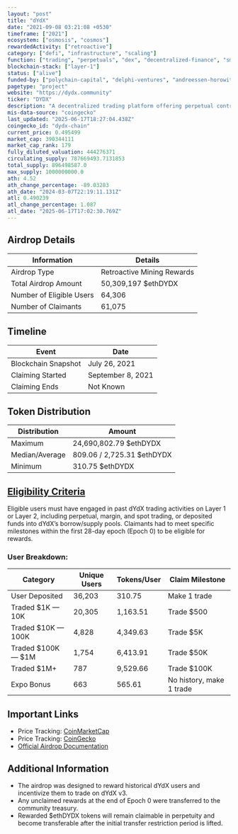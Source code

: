 ```yaml
---
layout: "post"
title: "dYdX"
date: "2021-09-08 03:21:08 +0530"
timeframe: ["2021"]
ecosystem: ["osmosis", "cosmos"]
rewardedActivity: ["retroactive"]
category: ["defi", "infrastructure", "scaling"]
function: ["trading", "perpetuals", "dex", "decentralized-finance", "smart-contract-platform", "appchains"]
blockchain-stack: ["layer-1"]
status: ["alive"]
funded-by: ["polychain-capital", "delphi-ventures", "andreessen-horowitz-a16z", "dragonfly-capital", "defiance-capital"]
pagetype: "project"
website: "https://dydx.community"
ticker: "DYDX"
description: "A decentralized trading platform offering perpetual contracts, spot, and margin trading with a focus on Layer 2 scaling."
mis-data-source: "coingecko"
last_updated: "2025-06-17T18:27:04.438Z"
coingecko_id: "dydx-chain"
current_price: 0.495499
market_cap: 390344111
market_cap_rank: 179
fully_diluted_valuation: 444276371
circulating_supply: 787669493.7131853
total_supply: 896498587.0
max_supply: 1000000000.0
ath: 4.52
ath_change_percentage: -89.03283
ath_date: "2024-03-07T22:19:11.131Z"
atl: 0.490239
atl_change_percentage: 1.087
atl_date: "2025-06-17T17:02:30.769Z"
---
```


## Airdrop Details

| Information              | Details                    |
| ------------------------ | -------------------------- |
| Airdrop Type             | Retroactive Mining Rewards |
| Total Airdrop Amount     | 50,309,197 $ethDYDX        |
| Number of Eligible Users | 64,306                     |
| Number of Claimants      | 61,075                     |

## Timeline

| Event               | Date              |
| ------------------- | ----------------- |
| Blockchain Snapshot | July 26, 2021     |
| Claiming Started    | September 8, 2021 |
| Claiming Ends       | Not Known         |

## Token Distribution

| Distribution   | Amount                     |
| -------------- | -------------------------- |
| Maximum        | 24,690,802.79 $ethDYDX     |
| Median/Average | 809.06 / 2,725.31 $ethDYDX |
| Minimum        | 310.75 $ethDYDX            |

## [Eligibility Criteria](https://docs.dydx.community/dydx-governance/rewards/retroactive-mining-rewards)

Eligible users must have engaged in past dYdX trading activities on Layer 1 or Layer 2, including perpetual, margin, and spot trading, or deposited funds into dYdX’s borrow/supply pools. Claimants had to meet specific milestones within the first 28-day epoch (Epoch 0) to be eligible for rewards.

### User Breakdown:

| Category           | Unique Users | Tokens/User | Claim Milestone          |
| ------------------ | ------------ | ----------- | ------------------------ |
| User Deposited     | 36,203       | 310.75      | Make 1 trade             |
| Traded $1K — 10K   | 20,305       | 1,163.51    | Trade $500               |
| Traded $10K — 100K | 4,828        | 4,349.63    | Trade $5K                |
| Traded $100K — $1M | 1,754        | 6,413.91    | Trade $50K               |
| Traded $1M+        | 787          | 9,529.66    | Trade $100K              |
| Expo Bonus         | 663          | 565.61      | No history, make 1 trade |

## Important Links

- Price Tracking: [CoinMarketCap](https://coinmarketcap.com/currencies/dydx)
- Price Tracking: [CoinGecko](https://www.coingecko.com/en/coins/dydx)
- [Official Airdrop Documentation](https://docs.dydx.community/dydx-governance/rewards/retroactive-mining-rewards)

## Additional Information

- The airdrop was designed to reward historical dYdX users and incentivize them to trade on dYdX v3.
- Any unclaimed rewards at the end of Epoch 0 were transferred to the community treasury.
- Rewarded $ethDYDX tokens will remain claimable in perpetuity and become transferable after the initial transfer restriction period is lifted.